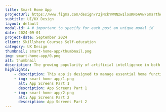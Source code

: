 ```yaml
---
title: Smart Home App
projectUrl: https://www.figma.com/design/r2jNckYWNNzwIlosKN6AVw/Smarthome?node-id=0-1&t=PagF6sKc0fLbr6QV-1
subtitle: UI/UX Design
layout: default
modal-id: 4 # important to specify for each post an unique modal id
date: 2024-09-01
project-date: September 2024
client: Skillshare Courses Self-education
category: UX Design
thumbnail: smart-home-app/thumbnail.png
img: smart-home-app/0.png
alt: thumbnail
description: The growing popularity of artificial intelligence in both work and daily life sparked my interest in designing a smart home application. The app would allow users to control and manage their home directly from their phone, offering convenience and efficiency through an intuitive interface.
highlights:
    - description: This app is designed to manage essential home functions, allowing users to control temperature, lighting, and its intensity. It also enables scheduling for automated home operations, transforming the app into an indispensable assistant. Users can set specific times for lights to turn on and off and, even when away from home, check the status of lights or water. If needed, adjustments can be made remotely, providing convenience and peace of mind through a seamless and intuitive interface.
    - img: smart-home-app/1.png
      alt: App Screens Part 1
      description: App Screens Part 1
    - img: smart-home-app/2.png
      alt: App Screens Part 2
      description: App Screens Part 2
---
```

